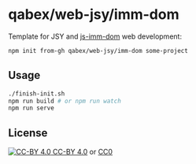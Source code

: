 # qabex/web-jsy/imm-dom

Template for JSY and [js-imm-dom](https://github.com/shanewholloway/js-imm-dom) web development:


```bash
npm init from-gh qabex/web-jsy/imm-dom some-project
```

## Usage

```bash
./finish-init.sh
npm run build # or npm run watch
npm run serve
```

## License

[![CC-BY 4.0][CCBYimg] CC-BY 4.0][CCBYlnk] or [CC0][CC0]

  [CCBYimg]: https://i.creativecommons.org/l/by/4.0/88x31.png
  [CCBYlnk]: http://creativecommons.org/licenses/by/4.0/
  [CC0]: https://creativecommons.org/share-your-work/public-domain/cc0/
